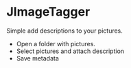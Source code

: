 # JImageTagger
Simple add descriptions to your pictures.
- Open a folder with pictures.
- Select pictures and attach description
- Save metadata
